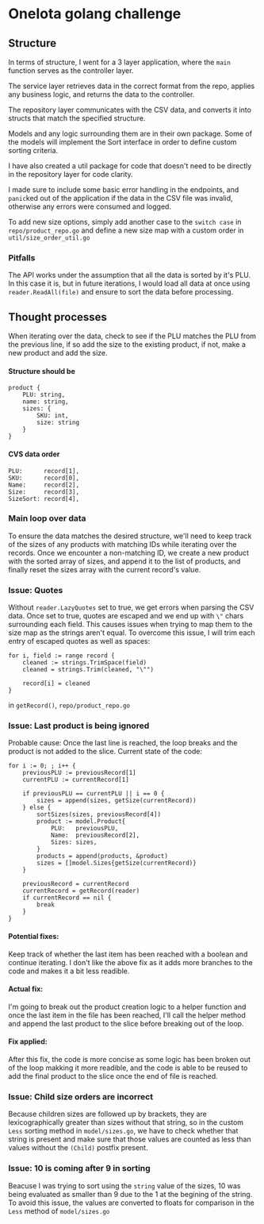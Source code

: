 # OneIota golang challenge
## Structure
In terms of structure, I went for a 3 layer application, where the `main` function serves as the controller layer. 

The service layer retrieves data in the correct format from the repo, applies any business logic, and returns the data to the controller. 

The repository layer communicates with the CSV data, and converts it into structs that match the specified structure.

Models and any logic surrounding them are in their own package. Some of the models will implement the Sort interface in order to define custom sorting criteria.

I have also created a util package for code that doesn't need to be directly in the repository layer for code clarity.

I made sure to include some basic error handling in the endpoints, and `panic`ked out of the application if the data in the CSV file was invalid, otherwise any errors were consumed and logged.

To add new size options, simply add another case to the `switch case` in `repo/product_repo.go` and define a new size map with a custom order in `util/size_order_util.go`

### Pitfalls
The API works under the assumption that all the data is sorted by it's PLU. In this case it is, but in future iterations, I would load all data at once using `reader.ReadAll(file)` and ensure to sort the data before processing.

## Thought processes
When iterating over the data, check to see if the PLU matches the PLU from the previous line, if so add the size to the existing product, if not, make a new product and add the size.

#### Structure should be

```
product {
    PLU: string,
    name: string,
    sizes: {
        SKU: int,
        size: string
    }
}
```

#### CVS data order
```
PLU:      record[1],
SKU:      record[0],
Name:     record[2],
Size:     record[3],
SizeSort: record[4],
```

### Main loop over data
To ensure the data matches the desired structure, we'll need to keep track of the sizes of any products with matching IDs while iterating over the records.
Once we encounter a non-matching ID, we create a new product with the sorted array of sizes, and append it to the list of products, and finally reset the sizes array with the current record's value.

### Issue: Quotes
Without `reader.LazyQuotes` set to true, we get errors when parsing the CSV data.
Once set to true, quotes are escaped and we end up with `\"` chars surrounding each field.
This causes issues when trying to map them to the size map as the strings aren't equal.
To overcome this issue, I will trim each entry of escaped quotes as well as spaces:

```
for i, field := range record {
    cleaned := strings.TrimSpace(field)
    cleaned = strings.Trim(cleaned, "\"")

    record[i] = cleaned
}
```

in `getRecord()`, `repo/product_repo.go`

### Issue: Last product is being ignored
Probable cause: Once the last line is reached, the loop breaks and the product is not added to the slice.
Current state of the code:

```
for i := 0; ; i++ {
    previousPLU := previousRecord[1]
    currentPLU := currentRecord[1]

    if previousPLU == currentPLU || i == 0 {
        sizes = append(sizes, getSize(currentRecord))
    } else {
        sortSizes(sizes, previousRecord[4])
        product := model.Product{
            PLU:   previousPLU,
            Name:  previousRecord[2],
            Sizes: sizes,
        }
        products = append(products, &product)
        sizes = []model.Sizes{getSize(currentRecord)}
    }

    previousRecord = currentRecord
    currentRecord = getRecord(reader)
    if currentRecord == nil {
        break
    }
}
```

#### Potential fixes:
Keep track of whether the last item has been reached with a boolean and continue iterating.
I don't like the above fix as it adds more branches to the code and makes it a bit less readible.

#### Actual fix:
I'm going to break out the product creation logic to a helper function and once the last item in the file has been reached, I'll call the helper method and append the last product to the slice before breaking out of the loop.

#### Fix applied:
After this fix, the code is more concise as some logic has been broken out of the loop makking it more readible, and the code is able to be reused to add the final product to the slice once the end of file is reached.

### Issue: Child size orders are incorrect
Because children sizes are followed up by brackets, they are lexicographically greater than sizes without that string, so in the custom `Less` sorting method in `model/sizes.go`, we have to check whether that string is present and make sure that those values are counted as less than values without the `(Child)` postfix present.

### Issue: 10 is coming after 9 in sorting
Beacuse I was trying to sort using the `string` value of the sizes, 10 was being evaluated as smaller than 9 due to the 1 at the begining of the string. To avoid this issue, the values are converted to floats for comparison in the `Less` method of `model/sizes.go`
